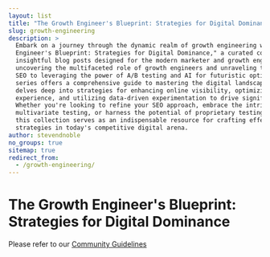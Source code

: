 ```yaml
---
layout: list
title: "The Growth Engineer's Blueprint: Strategies for Digital Dominance"
slug: growth-engineering
description: >
  Embark on a journey through the dynamic realm of growth engineering with "The Growth
  Engineer's Blueprint: Strategies for Digital Dominance," a curated collection of
  insightful blog posts designed for the modern marketer and growth engineer. From
  uncovering the multifaceted role of growth engineers and unraveling the secrets of
  SEO to leveraging the power of A/B testing and AI for futuristic optimization, this
  series offers a comprehensive guide to mastering the digital landscape. Each post
  delves deep into strategies for enhancing online visibility, optimizing user
  experience, and utilizing data-driven experimentation to drive significant growth.
  Whether you're looking to refine your SEO approach, embrace the intricacies of
  multivariate testing, or harness the potential of proprietary testing frameworks,
  this collection serves as an indispensable resource for crafting effective growth
  strategies in today's competitive digital arena.
author: stevendnoble
no_groups: true
sitemap: true
redirect_from:
  - /growth-engineering/
---
```


# The Growth Engineer's Blueprint: Strategies for Digital Dominance

Please refer to our [Community Guidelines](/community-guidelines)
